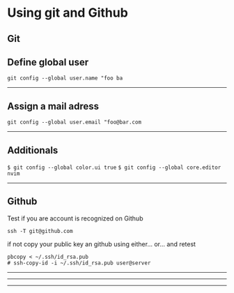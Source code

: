 # Using git and Github

## Git

## Define global user

`git config --global user.name "foo ba`

--- 

## Assign a mail adress

`git config --global user.email "foo@bar.com`

---

## Additionals

`$ git config --global color.ui true`
`$ git config --global core.editor nvim`

---

## Github

Test if you are account is recognized on Github

```
ssh -T git@github.com
```

if not copy your public key an github using either... or... and retest

```
pbcopy < ~/.ssh/id_rsa.pub
# ssh-copy-id -i ~/.ssh/id_rsa.pub user@server
```

---

---

---

